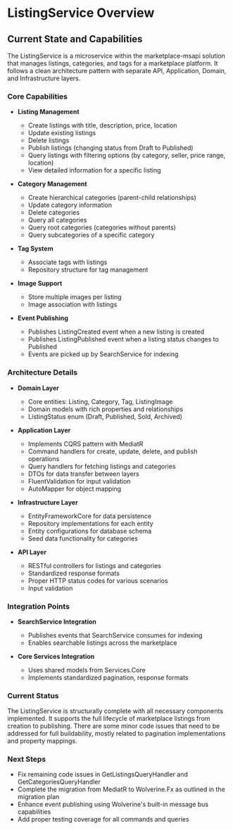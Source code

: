 # ListingService Overview

## Current State and Capabilities

The ListingService is a microservice within the marketplace-msapi solution that manages listings, categories, and tags for a marketplace platform. It follows a clean architecture pattern with separate API, Application, Domain, and Infrastructure layers.

### Core Capabilities

* **Listing Management**
  * Create listings with title, description, price, location
  * Update existing listings
  * Delete listings
  * Publish listings (changing status from Draft to Published)
  * Query listings with filtering options (by category, seller, price range, location)
  * View detailed information for a specific listing

* **Category Management**
  * Create hierarchical categories (parent-child relationships)
  * Update category information
  * Delete categories
  * Query all categories
  * Query root categories (categories without parents)
  * Query subcategories of a specific category

* **Tag System**
  * Associate tags with listings
  * Repository structure for tag management

* **Image Support**
  * Store multiple images per listing
  * Image association with listings

* **Event Publishing**
  * Publishes ListingCreated event when a new listing is created
  * Publishes ListingPublished event when a listing status changes to Published
  * Events are picked up by SearchService for indexing

### Architecture Details

* **Domain Layer**
  * Core entities: Listing, Category, Tag, ListingImage
  * Domain models with rich properties and relationships
  * ListingStatus enum (Draft, Published, Sold, Archived)

* **Application Layer**
  * Implements CQRS pattern with MediatR
  * Command handlers for create, update, delete, and publish operations
  * Query handlers for fetching listings and categories
  * DTOs for data transfer between layers
  * FluentValidation for input validation
  * AutoMapper for object mapping

* **Infrastructure Layer**
  * EntityFrameworkCore for data persistence
  * Repository implementations for each entity
  * Entity configurations for database schema
  * Seed data functionality for categories

* **API Layer**
  * RESTful controllers for listings and categories
  * Standardized response formats
  * Proper HTTP status codes for various scenarios
  * Input validation

### Integration Points

* **SearchService Integration**
  * Publishes events that SearchService consumes for indexing
  * Enables searchable listings across the marketplace

* **Core Services Integration**
  * Uses shared models from Services.Core
  * Implements standardized pagination, response formats

### Current Status

The ListingService is structurally complete with all necessary components implemented. It supports the full lifecycle of marketplace listings from creation to publishing. There are some minor code issues that need to be addressed for full buildability, mostly related to pagination implementations and property mappings.

### Next Steps

* Fix remaining code issues in GetListingsQueryHandler and GetCategoriesQueryHandler
* Complete the migration from MediatR to Wolverine.Fx as outlined in the migration plan
* Enhance event publishing using Wolverine's built-in message bus capabilities
* Add proper testing coverage for all commands and queries
